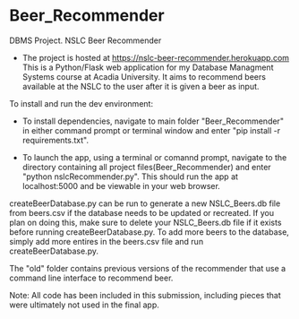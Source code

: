 # Beer_Recommender

DBMS Project. NSLC Beer Recommender

- The project is hosted at https://nslc-beer-recommender.herokuapp.com
  This is a Python/Flask web application for my Database Managment Systems course at Acadia University. It aims to recommend beers available at the NSLC to the user after it is given a beer as input.

To install and run the dev environment:

- To install dependencies, navigate to main folder "Beer_Recommender" in either command prompt or terminal window and enter "pip install -r requirements.txt".

- To launch the app, using a terminal or comannd prompt, navigate to the directory containing all project files(Beer_Recommender) and enter "python nslcRecommender.py". This should run the app at localhost:5000 and be viewable in your web browser.

createBeerDatabase.py can be run to generate a new NSLC_Beers.db file from beers.csv if the database needs to be updated or recreated.
If you plan on doing this, make sure to delete your NSLC_Beers.db file if it exists before running createBeerDatabase.py.
To add more beers to the database, simply add more entires in the beers.csv file and run createBeerDatabase.py.

The "old" folder contains previous versions of the recommender that use a command line interface to recommend beer.

Note: All code has been included in this submission, including pieces that were ultimately not used in the final app.
